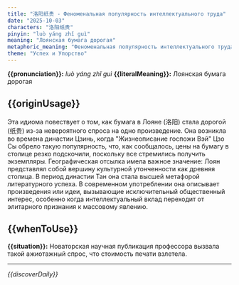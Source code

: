 ```yaml
---
title: "洛阳纸贵 - Феноменальная популярность интеллектуального труда"
date: "2025-10-03"
characters: "洛阳纸贵"
pinyin: "luò yáng zhǐ guì"
meaning: "Лоянская бумага дорогая"
metaphoric_meaning: "Феноменальная популярность интеллектуального труда"
theme: "Успех и Упорство"
---
```


**{{pronunciation}}:** *luò yáng zhǐ guì*
**{{literalMeaning}}:** Лоянская бумага дорогая

## {{originUsage}}

Эта идиома повествует о том, как бумага в Лояне (洛阳) стала дорогой (纸贵) из-за невероятного спроса на одно произведение. Она возникла во времена династии Цзинь, когда "Жизнеописание госпожи Вэй" Цзо Сы обрело такую популярность, что, как сообщалось, цены на бумагу в столице резко подскочили, поскольку все стремились получить экземпляры. Географическая отсылка имела важное значение: Лоян представлял собой вершину культурной утонченности как древняя столица. В период династии Тан она стала высшей метафорой литературного успеха. В современном употреблении она описывает произведения или идеи, вызывающие исключительный общественный интерес, особенно когда интеллектуальный вклад переходит от элитарного признания к массовому явлению.

## {{whenToUse}}

**{{situation}}:** Новаторская научная публикация профессора вызвала такой ажиотажный спрос, что стоимость печати взлетела.

---

*{{discoverDaily}}*
